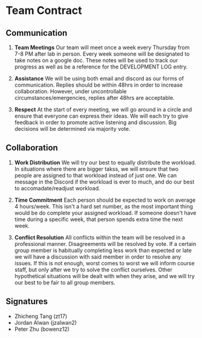 # Team Contract

## Communication

1. **Team Meetings** Our team will meet once a week every Thursday from 7-8 PM after lab in person. Every week someone will be designated to take notes on a google doc. These notes will be used to track our progress as well as be a reference for the DEVELOPMENT LOG entry.

2. **Assistance** We will be using both email and discord as our forms of communication. Replies should be within 48hrs in order to increase collaboration. However, under uncontrollable circumstances/emergencies, replies after 48hrs are acceptable.

3. **Respect** At the start of every meeting, we will go around in a circle and ensure that everyone can express their ideas. We will each try to give feedback in order to promote active listening and discussion. Big decisions will be determined via majority vote.

## Collaboration

1. **Work Distribution** We will try our best to equally distribute the workload. In situations where there are bigger takss, we will ensure that two people are assigned to that workload instead of just one. We can message in the Discord if the workload is ever to much, and do our best to accomadate/readjust workload.

2. **Time Commitment** Each person should be expected to work on average 4 hours/week. This isn't a hard set number, as the most important thing would be do complete your assigned workload. If someone doesn't have time during a specific week, that person spends extra time the next week.

3. **Conflict Resolution** All conflicts within the team will be resolved in a professional manner. Disagreements will be resolved by vote. If a certain group member is habitually completing less work than expected or late we will have a discussion with said member in order to resolve any issues. If this is not enough, worst comes to worst we will inform course staff, but only after we try to solve the conflict ourselves. Other hypothetical situations will be dealt with when they arise, and we will try our best to be fair to all group members.

## Signatures

* Zhicheng Tang (zt17)
* Jordan Alwan (jzalwan2)
* Peter Zhu (bowenz12)
